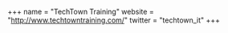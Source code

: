 +++
name = "TechTown Training"
website = "http://www.techtowntraining.com/"
twitter = "techtown_it"
+++